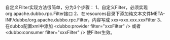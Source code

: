 



自定义FIlter实现方法很简单，分为3个步骤：
1、自定义Filter，必须实现org.apache.dubbo.rpc.Filter接口
2、在resources目录下添加纯文本文件META-INF/dubbo/org.apache.dubbo.rpc.Filter，内容写成 xxx=xxx.xxx.xxxFilter
3、在dubbo配置xml中添加 <dubbo:provider filter="xxxFilter" /> 或者 <dubbo:consumer filter="xxxFilter" /> 使Filter生效。

